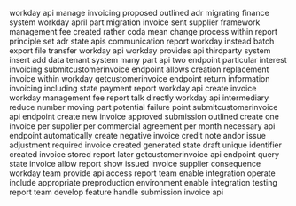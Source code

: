 workday api manage invoicing proposed outlined adr migrating finance system workday april part migration invoice sent supplier framework management fee created rather coda mean change process within report principle set adr state apis communication report workday instead batch export file transfer workday api workday provides api thirdparty system insert add data tenant system many part api two endpoint particular interest invoicing submitcustomerinvoice endpoint allows creation replacement invoice within workday getcustomerinvoice endpoint return information invoicing including state payment report workday api create invoice workday management fee report talk directly workday api intermediary reduce number moving part potential failure point submitcustomerinvoice api endpoint create new invoice approved submission outlined create one invoice per supplier per commercial agreement per month necessary api endpoint automatically create negative invoice credit note andor issue adjustment required invoice created generated state draft unique identifier created invoice stored report later getcustomerinvoice api endpoint query state invoice allow report show issued invoice supplier consequence workday team provide api access report team enable integration operate include appropriate preproduction environment enable integration testing report team develop feature handle submission invoice api